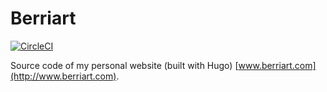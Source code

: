 # Berriart

[![CircleCI](https://circleci.com/gh/artberri/berriart.svg?style=shield)](https://circleci.com/gh/artberri/berriart)

Source code of my personal website (built with Hugo) [www.berriart.com](http://www.berriart.com).

